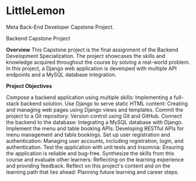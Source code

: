 # LittleLemon
Meta Back-End Developer Capstone Project.

Backend Capstone Project

**Overview**
This Capstone project is the final assignment of the Backend Development Specialization. The project showcases the skills and knowledge acquired throughout the course by solving a real-world problem. In this project, a Django web application is developed with multiple API endpoints and a MySQL database integration.

**Project Objectives**

Compose a backend application using multiple skills: Implementing a full-stack backend solution.
Use Django to serve static HTML content: Creating and managing web pages using Django views and templates.
Commit the project to a Git repository: Version control using Git and GitHub.
Connect the backend to the database: Integrating a MySQL database with Django.
Implement the menu and table booking APIs: Developing RESTful APIs for menu management and table bookings.
Set up user registration and authentication: Managing user accounts, including registration, login, and authentication.
Test the application with unit tests and Insomnia: Ensuring the application is reliable and bug-free.
Synthesize the skills from this course and evaluate other learners: Reflecting on the learning experience and providing feedback.
Reflect on this project's content and on the learning path that lies ahead: Planning future learning and career steps.
